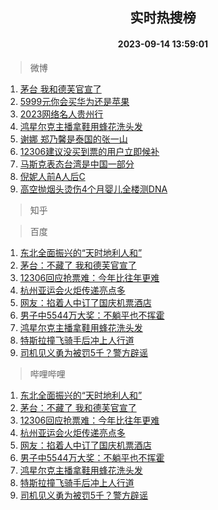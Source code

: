 <div align="center"><h2>实时热搜榜</h2><h4>2023-09-14 13:59:01</h4></div>

> 微博  

1. [茅台 我和德芙官宣了](https://s.weibo.com/weibo?q=%E8%8C%85%E5%8F%B0%20%E6%88%91%E5%92%8C%E5%BE%B7%E8%8A%99%E5%AE%98%E5%AE%A3%E4%BA%86&t=31&band_rank=1&Refer=top)<br />
2. [5999元你会买华为还是苹果](https://s.weibo.com/weibo?q=%235999%E5%85%83%E4%BD%A0%E4%BC%9A%E4%B9%B0%E5%8D%8E%E4%B8%BA%E8%BF%98%E6%98%AF%E8%8B%B9%E6%9E%9C%23&t=31&band_rank=2&Refer=top)<br />
3. [2023网络名人贵州行](https://s.weibo.com/weibo?q=%232023%E7%BD%91%E7%BB%9C%E5%90%8D%E4%BA%BA%E8%B4%B5%E5%B7%9E%E8%A1%8C%23&t=31&band_rank=3&Refer=top)<br />
4. [鸿星尔克主播拿鞋用蜂花洗头发](https://s.weibo.com/weibo?q=%23%E9%B8%BF%E6%98%9F%E5%B0%94%E5%85%8B%E4%B8%BB%E6%92%AD%E6%8B%BF%E9%9E%8B%E7%94%A8%E8%9C%82%E8%8A%B1%E6%B4%97%E5%A4%B4%E5%8F%91%23&t=31&band_rank=4&Refer=top)<br />
5. [谢娜 郑乃馨是泰国的张一山](https://s.weibo.com/weibo?q=%E8%B0%A2%E5%A8%9C%20%E9%83%91%E4%B9%83%E9%A6%A8%E6%98%AF%E6%B3%B0%E5%9B%BD%E7%9A%84%E5%BC%A0%E4%B8%80%E5%B1%B1&t=31&band_rank=5&Refer=top)<br />
6. [12306建议没买到票的用户立即候补](https://s.weibo.com/weibo?q=%2312306%E5%BB%BA%E8%AE%AE%E6%B2%A1%E4%B9%B0%E5%88%B0%E7%A5%A8%E7%9A%84%E7%94%A8%E6%88%B7%E7%AB%8B%E5%8D%B3%E5%80%99%E8%A1%A5%23&t=31&band_rank=6&Refer=top)<br />
7. [马斯克表态台湾是中国一部分](https://s.weibo.com/weibo?q=%23%E9%A9%AC%E6%96%AF%E5%85%8B%E8%A1%A8%E6%80%81%E5%8F%B0%E6%B9%BE%E6%98%AF%E4%B8%AD%E5%9B%BD%E4%B8%80%E9%83%A8%E5%88%86%23&t=31&band_rank=7&Refer=top)<br />
8. [倪妮人前A人后C](https://s.weibo.com/weibo?q=%23%E5%80%AA%E5%A6%AE%E4%BA%BA%E5%89%8DA%E4%BA%BA%E5%90%8EC%23&t=31&band_rank=8&Refer=top)<br />
9. [高空抛烟头烫伤4个月婴儿全楼测DNA](https://s.weibo.com/weibo?q=%23%E9%AB%98%E7%A9%BA%E6%8A%9B%E7%83%9F%E5%A4%B4%E7%83%AB%E4%BC%A44%E4%B8%AA%E6%9C%88%E5%A9%B4%E5%84%BF%E5%85%A8%E6%A5%BC%E6%B5%8BDNA%23&t=31&band_rank=9&Refer=top)<br />

> 知乎  


> 百度  

1. [东北全面振兴的“天时地利人和”](https://www.baidu.com/s?wd=%E4%B8%9C%E5%8C%97%E5%85%A8%E9%9D%A2%E6%8C%AF%E5%85%B4%E7%9A%84%E2%80%9C%E5%A4%A9%E6%97%B6%E5%9C%B0%E5%88%A9%E4%BA%BA%E5%92%8C%E2%80%9D&sa=fyb_news&rsv_dl=fyb_news)<br />
2. [茅台：不藏了 我和德芙官宣了](https://www.baidu.com/s?wd=%E8%8C%85%E5%8F%B0%EF%BC%9A%E4%B8%8D%E8%97%8F%E4%BA%86+%E6%88%91%E5%92%8C%E5%BE%B7%E8%8A%99%E5%AE%98%E5%AE%A3%E4%BA%86&sa=fyb_news&rsv_dl=fyb_news)<br />
3. [12306回应抢票难：今年比往年更难](https://www.baidu.com/s?wd=12306%E5%9B%9E%E5%BA%94%E6%8A%A2%E7%A5%A8%E9%9A%BE%EF%BC%9A%E4%BB%8A%E5%B9%B4%E6%AF%94%E5%BE%80%E5%B9%B4%E6%9B%B4%E9%9A%BE&sa=fyb_news&rsv_dl=fyb_news)<br />
4. [杭州亚运会火炬传递亮点多](https://www.baidu.com/s?wd=%E6%9D%AD%E5%B7%9E%E4%BA%9A%E8%BF%90%E4%BC%9A%E7%81%AB%E7%82%AC%E4%BC%A0%E9%80%92%E4%BA%AE%E7%82%B9%E5%A4%9A&sa=fyb_news&rsv_dl=fyb_news)<br />
5. [网友：掐着人中订了国庆机票酒店](https://www.baidu.com/s?wd=%E7%BD%91%E5%8F%8B%EF%BC%9A%E6%8E%90%E7%9D%80%E4%BA%BA%E4%B8%AD%E8%AE%A2%E4%BA%86%E5%9B%BD%E5%BA%86%E6%9C%BA%E7%A5%A8%E9%85%92%E5%BA%97&sa=fyb_news&rsv_dl=fyb_news)<br />
6. [男子中5544万大奖：不躺平也不挥霍](https://www.baidu.com/s?wd=%E7%94%B7%E5%AD%90%E4%B8%AD5544%E4%B8%87%E5%A4%A7%E5%A5%96%EF%BC%9A%E4%B8%8D%E8%BA%BA%E5%B9%B3%E4%B9%9F%E4%B8%8D%E6%8C%A5%E9%9C%8D&sa=fyb_news&rsv_dl=fyb_news)<br />
7. [鸿星尔克主播拿鞋用蜂花洗头发](https://www.baidu.com/s?wd=%E9%B8%BF%E6%98%9F%E5%B0%94%E5%85%8B%E4%B8%BB%E6%92%AD%E6%8B%BF%E9%9E%8B%E7%94%A8%E8%9C%82%E8%8A%B1%E6%B4%97%E5%A4%B4%E5%8F%91&sa=fyb_news&rsv_dl=fyb_news)<br />
8. [特斯拉撞飞骑手后冲上人行道](https://www.baidu.com/s?wd=%E7%89%B9%E6%96%AF%E6%8B%89%E6%92%9E%E9%A3%9E%E9%AA%91%E6%89%8B%E5%90%8E%E5%86%B2%E4%B8%8A%E4%BA%BA%E8%A1%8C%E9%81%93&sa=fyb_news&rsv_dl=fyb_news)<br />
9. [司机见义勇为被罚5千？警方辟谣](https://www.baidu.com/s?wd=%E5%8F%B8%E6%9C%BA%E8%A7%81%E4%B9%89%E5%8B%87%E4%B8%BA%E8%A2%AB%E7%BD%9A5%E5%8D%83%EF%BC%9F%E8%AD%A6%E6%96%B9%E8%BE%9F%E8%B0%A3&sa=fyb_news&rsv_dl=fyb_news)<br />

> 哔哩哔哩  

1. [东北全面振兴的“天时地利人和”](https://www.baidu.com/s?wd=%E4%B8%9C%E5%8C%97%E5%85%A8%E9%9D%A2%E6%8C%AF%E5%85%B4%E7%9A%84%E2%80%9C%E5%A4%A9%E6%97%B6%E5%9C%B0%E5%88%A9%E4%BA%BA%E5%92%8C%E2%80%9D&sa=fyb_news&rsv_dl=fyb_news)<br />
2. [茅台：不藏了 我和德芙官宣了](https://www.baidu.com/s?wd=%E8%8C%85%E5%8F%B0%EF%BC%9A%E4%B8%8D%E8%97%8F%E4%BA%86+%E6%88%91%E5%92%8C%E5%BE%B7%E8%8A%99%E5%AE%98%E5%AE%A3%E4%BA%86&sa=fyb_news&rsv_dl=fyb_news)<br />
3. [12306回应抢票难：今年比往年更难](https://www.baidu.com/s?wd=12306%E5%9B%9E%E5%BA%94%E6%8A%A2%E7%A5%A8%E9%9A%BE%EF%BC%9A%E4%BB%8A%E5%B9%B4%E6%AF%94%E5%BE%80%E5%B9%B4%E6%9B%B4%E9%9A%BE&sa=fyb_news&rsv_dl=fyb_news)<br />
4. [杭州亚运会火炬传递亮点多](https://www.baidu.com/s?wd=%E6%9D%AD%E5%B7%9E%E4%BA%9A%E8%BF%90%E4%BC%9A%E7%81%AB%E7%82%AC%E4%BC%A0%E9%80%92%E4%BA%AE%E7%82%B9%E5%A4%9A&sa=fyb_news&rsv_dl=fyb_news)<br />
5. [网友：掐着人中订了国庆机票酒店](https://www.baidu.com/s?wd=%E7%BD%91%E5%8F%8B%EF%BC%9A%E6%8E%90%E7%9D%80%E4%BA%BA%E4%B8%AD%E8%AE%A2%E4%BA%86%E5%9B%BD%E5%BA%86%E6%9C%BA%E7%A5%A8%E9%85%92%E5%BA%97&sa=fyb_news&rsv_dl=fyb_news)<br />
6. [男子中5544万大奖：不躺平也不挥霍](https://www.baidu.com/s?wd=%E7%94%B7%E5%AD%90%E4%B8%AD5544%E4%B8%87%E5%A4%A7%E5%A5%96%EF%BC%9A%E4%B8%8D%E8%BA%BA%E5%B9%B3%E4%B9%9F%E4%B8%8D%E6%8C%A5%E9%9C%8D&sa=fyb_news&rsv_dl=fyb_news)<br />
7. [鸿星尔克主播拿鞋用蜂花洗头发](https://www.baidu.com/s?wd=%E9%B8%BF%E6%98%9F%E5%B0%94%E5%85%8B%E4%B8%BB%E6%92%AD%E6%8B%BF%E9%9E%8B%E7%94%A8%E8%9C%82%E8%8A%B1%E6%B4%97%E5%A4%B4%E5%8F%91&sa=fyb_news&rsv_dl=fyb_news)<br />
8. [特斯拉撞飞骑手后冲上人行道](https://www.baidu.com/s?wd=%E7%89%B9%E6%96%AF%E6%8B%89%E6%92%9E%E9%A3%9E%E9%AA%91%E6%89%8B%E5%90%8E%E5%86%B2%E4%B8%8A%E4%BA%BA%E8%A1%8C%E9%81%93&sa=fyb_news&rsv_dl=fyb_news)<br />
9. [司机见义勇为被罚5千？警方辟谣](https://www.baidu.com/s?wd=%E5%8F%B8%E6%9C%BA%E8%A7%81%E4%B9%89%E5%8B%87%E4%B8%BA%E8%A2%AB%E7%BD%9A5%E5%8D%83%EF%BC%9F%E8%AD%A6%E6%96%B9%E8%BE%9F%E8%B0%A3&sa=fyb_news&rsv_dl=fyb_news)<br />
